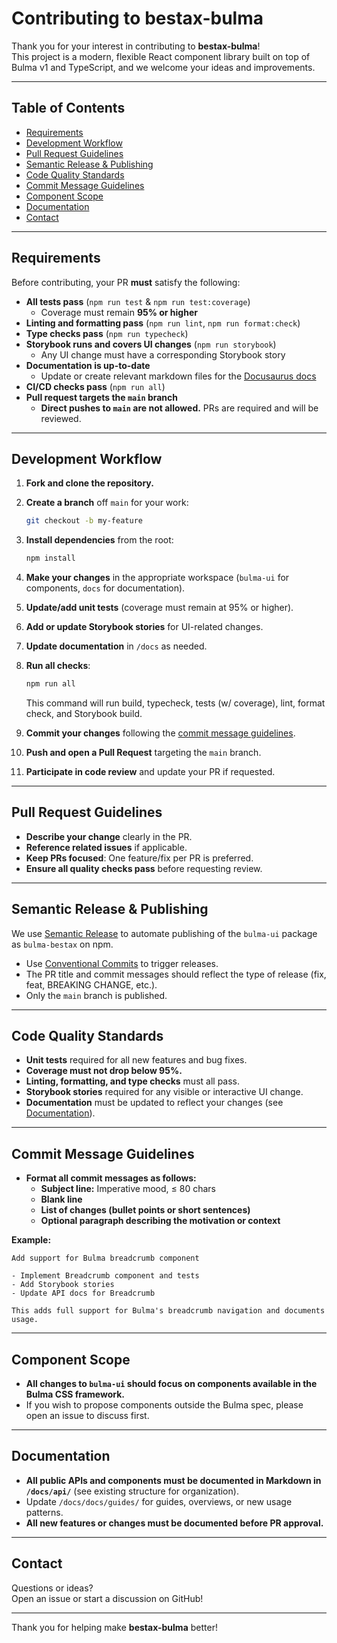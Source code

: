 # Contributing to bestax-bulma

Thank you for your interest in contributing to **bestax-bulma**!  
This project is a modern, flexible React component library built on top of Bulma v1 and TypeScript, and we welcome your ideas and improvements.

---

## Table of Contents

- [Requirements](#requirements)
- [Development Workflow](#development-workflow)
- [Pull Request Guidelines](#pull-request-guidelines)
- [Semantic Release & Publishing](#semantic-release--publishing)
- [Code Quality Standards](#code-quality-standards)
- [Commit Message Guidelines](#commit-message-guidelines)
- [Component Scope](#component-scope)
- [Documentation](#documentation)
- [Contact](#contact)

---

## Requirements

Before contributing, your PR **must** satisfy the following:

- **All tests pass** (`npm run test` & `npm run test:coverage`)
  - Coverage must remain **95% or higher**
- **Linting and formatting pass** (`npm run lint`, `npm run format:check`)
- **Type checks pass** (`npm run typecheck`)
- **Storybook runs and covers UI changes** (`npm run storybook`)
  - Any UI change must have a corresponding Storybook story
- **Documentation is up-to-date**
  - Update or create relevant markdown files for the [Docusaurus docs](./docs)
- **CI/CD checks pass** (`npm run all`)
- **Pull request targets the `main` branch**  
  - **Direct pushes to `main` are not allowed.** PRs are required and will be reviewed.

---

## Development Workflow

1. **Fork and clone the repository.**
2. **Create a branch** off `main` for your work:
   ```bash
   git checkout -b my-feature
   ```
3. **Install dependencies** from the root:
   ```bash
   npm install
   ```
4. **Make your changes** in the appropriate workspace (`bulma-ui` for components, `docs` for documentation).
5. **Update/add unit tests** (coverage must remain at 95% or higher).
6. **Add or update Storybook stories** for UI-related changes.
7. **Update documentation** in `/docs` as needed.
8. **Run all checks**:
   ```bash
   npm run all
   ```
   This command will run build, typecheck, tests (w/ coverage), lint, format check, and Storybook build.

9. **Commit your changes** following the [commit message guidelines](#commit-message-guidelines).
10. **Push and open a Pull Request** targeting the `main` branch.
11. **Participate in code review** and update your PR if requested.

---

## Pull Request Guidelines

- **Describe your change** clearly in the PR.
- **Reference related issues** if applicable.
- **Keep PRs focused**: One feature/fix per PR is preferred.
- **Ensure all quality checks pass** before requesting review.

---

## Semantic Release & Publishing

We use [Semantic Release](https://semantic-release.gitbook.io/) to automate publishing of the `bulma-ui` package as `bulma-bestax` on npm.

- Use [Conventional Commits](https://www.conventionalcommits.org/) to trigger releases.
- The PR title and commit messages should reflect the type of release (fix, feat, BREAKING CHANGE, etc.).
- Only the `main` branch is published.

---

## Code Quality Standards

- **Unit tests** required for all new features and bug fixes.
- **Coverage must not drop below 95%.**
- **Linting, formatting, and type checks** must all pass.
- **Storybook stories** required for any visible or interactive UI change.
- **Documentation** must be updated to reflect your changes (see [Documentation](#documentation)).

---

## Commit Message Guidelines

- **Format all commit messages as follows:**
  - **Subject line:** Imperative mood, ≤ 80 chars
  - **Blank line**
  - **List of changes (bullet points or short sentences)**
  - **Optional paragraph describing the motivation or context**

**Example:**
```
Add support for Bulma breadcrumb component

- Implement Breadcrumb component and tests
- Add Storybook stories
- Update API docs for Breadcrumb

This adds full support for Bulma's breadcrumb navigation and documents usage.
```

---

## Component Scope

- **All changes to `bulma-ui` should focus on components available in the Bulma CSS framework.**
- If you wish to propose components outside the Bulma spec, please open an issue to discuss first.

---

## Documentation

- **All public APIs and components must be documented in Markdown in `/docs/api/`** (see existing structure for organization).
- Update `/docs/docs/guides/` for guides, overviews, or new usage patterns.
- **All new features or changes must be documented before PR approval.**

---

## Contact

Questions or ideas?  
Open an issue or start a discussion on GitHub!

---

Thank you for helping make **bestax-bulma** better!
